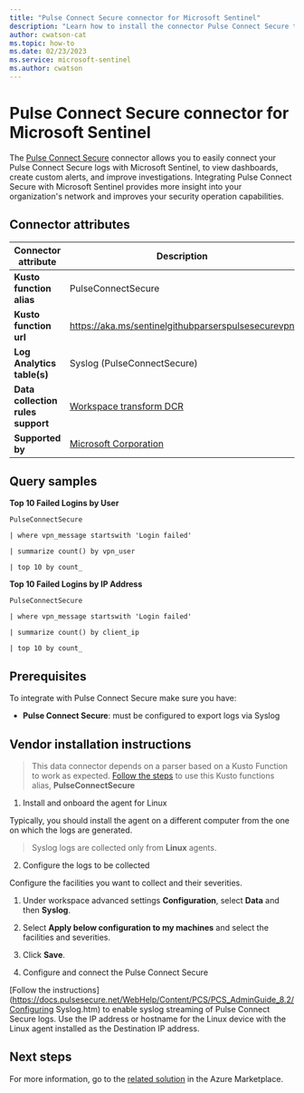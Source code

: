 ```yaml
---
title: "Pulse Connect Secure connector for Microsoft Sentinel"
description: "Learn how to install the connector Pulse Connect Secure to connect your data source to Microsoft Sentinel."
author: cwatson-cat
ms.topic: how-to
ms.date: 02/23/2023
ms.service: microsoft-sentinel
ms.author: cwatson
---
```


# Pulse Connect Secure connector for Microsoft Sentinel

The [Pulse Connect Secure](https://www.pulsesecure.net/products/pulse-connect-secure/) connector allows you to easily connect your Pulse Connect Secure logs with Microsoft Sentinel, to view dashboards, create custom alerts, and improve investigations. Integrating Pulse Connect Secure with Microsoft Sentinel provides more insight into your organization's network and improves your security operation capabilities.

## Connector attributes

| Connector attribute | Description |
| --- | --- |
| **Kusto function alias** | PulseConnectSecure |
| **Kusto function url** | https://aka.ms/sentinelgithubparserspulsesecurevpn |
| **Log Analytics table(s)** | Syslog (PulseConnectSecure)<br/> |
| **Data collection rules support** | [Workspace transform DCR](/azure/azure-monitor/logs/tutorial-workspace-transformations-portal) |
| **Supported by** | [Microsoft Corporation](https://support.microsoft.com) |

## Query samples

**Top 10 Failed Logins by User**
   ```kusto
PulseConnectSecure 
 
   | where vpn_message startswith 'Login failed'
 
   | summarize count() by vpn_user 
 
   | top 10 by count_ 
   ```

**Top 10 Failed Logins by IP Address**
   ```kusto
PulseConnectSecure 
 
   | where vpn_message startswith 'Login failed'
 
   | summarize count() by client_ip 
 
   | top 10 by count_  
   ```



## Prerequisites

To integrate with Pulse Connect Secure make sure you have: 

- **Pulse Connect Secure**: must be configured to export logs via Syslog


## Vendor installation instructions


>This data connector depends on a parser based on a Kusto Function to work as expected. [Follow the steps](https://aka.ms/sentinelgithubparserspulsesecurevpn) to use this Kusto functions alias, **PulseConnectSecure**

1. Install and onboard the agent for Linux

Typically, you should install the agent on a different computer from the one on which the logs are generated.

>  Syslog logs are collected only from **Linux** agents.


2. Configure the logs to be collected

Configure the facilities you want to collect and their severities.
 1. Under workspace advanced settings **Configuration**, select **Data** and then **Syslog**.
 2. Select **Apply below configuration to my machines** and select the facilities and severities.
 3.  Click **Save**.


3. Configure and connect the Pulse Connect Secure

[Follow the instructions](https://docs.pulsesecure.net/WebHelp/Content/PCS/PCS_AdminGuide_8.2/Configuring Syslog.htm) to enable syslog streaming of Pulse Connect Secure logs. Use the IP address or hostname for the Linux device with the Linux agent installed as the Destination IP address.



## Next steps

For more information, go to the [related solution](https://azuremarketplace.microsoft.com/en-us/marketplace/apps/azuresentinel.azure-sentinel-solution-pulseconnectsecure?tab=Overview) in the Azure Marketplace.

